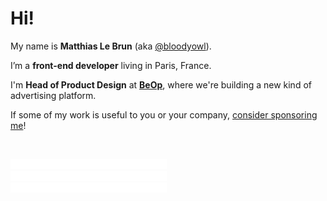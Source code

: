 # Hi!

My name is **Matthias Le Brun** (aka [@bloodyowl](https://twitter.com/bloodyowl)).

I’m a **front-end developer** living in Paris, France.

I'm **Head of Product Design** at [**BeOp**](https://beop.io), where we're building a new kind of advertising platform.

If some of my work is useful to you or your company, [consider sponsoring me](https://github.com/sponsors/bloodyowl)!

<br />

<a href="https://twitter.com/bloodyowl"> <img width="250" height="16" src="./twitter.svg" alt="twitter.com/bloodyowl"/> </a> <br />
<a href="https://twitch.tv/bldwl"> <img width="250" height="16" src="./twitch.svg" alt="twitch.tv/bldwl"/>  </a> <br /><a href="https://bloodyowl.io"> <img width="250" height="16" src="./website.svg" alt="bloodyowl.io"/> </a> <br />

